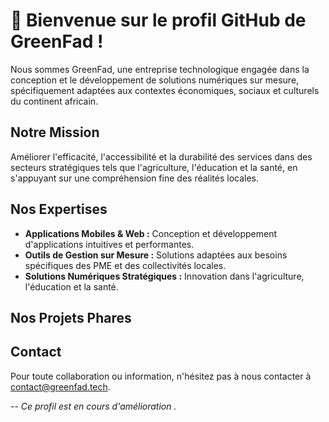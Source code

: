 
# 👋 Bienvenue sur le profil GitHub de GreenFad !

Nous sommes GreenFad, une entreprise technologique engagée dans la conception et le développement de solutions numériques sur mesure, spécifiquement adaptées aux contextes économiques, sociaux et culturels du continent africain.

## Notre Mission

Améliorer l'efficacité, l'accessibilité et la durabilité des services dans des secteurs stratégiques tels que l'agriculture, l'éducation et la santé, en s'appuyant sur une compréhension fine des réalités locales.

## Nos Expertises

*   **Applications Mobiles & Web :** Conception et développement d'applications intuitives et performantes.
*   **Outils de Gestion sur Mesure :** Solutions adaptées aux besoins spécifiques des PME et des collectivités locales.
*   **Solutions Numériques Stratégiques :** Innovation dans l'agriculture, l'éducation et la santé.

## Nos Projets Phares

## Contact

Pour toute collaboration ou information, n'hésitez pas à nous contacter à contact@greenfad.tech.

--
*Ce profil est en cours d'amélioration .*
<!--
**Greenf1/Greenf1** is a ✨ _special_ ✨ repository because its `README.md` (this file) appears on your GitHub profile.

Here are some ideas to get you started:

- 🔭 I’m currently working on ...
- 🌱 I’m currently learning ...
- 👯 I’m looking to collaborate on ...
- 🤔 I’m looking for help with ...
- 💬 Ask me about ...
- 📫 How to reach me: ...
- 😄 Pronouns: ...
- ⚡ Fun fact: ...
-->
